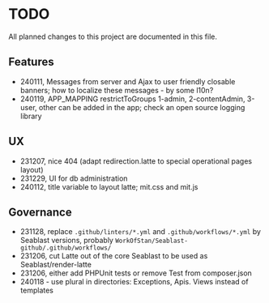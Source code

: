 # TODO
All planned changes to this project are documented in this file.

## Features
- 240111, Messages from server and Ajax to user friendly closable banners; how to localize these messages - by some l10n?
- 240119, APP_MAPPING restrictToGroups 1-admin, 2-contentAdmin, 3-user, other can be added in the app; check an open source logging library

## UX
- 231207, nice 404 (adapt redirection.latte to special operational pages layout)
- 231229, UI for db administration
- 240112, title variable to layout latte; mit.css and mit.js

## Governance
- 231128, replace `.github/linters/*.yml` and `.github/workflows/*.yml` by Seablast versions, probably `WorkOfStan/Seablast-github/.github/workflows/`
- 231206, cut Latte out of the core Seablast to be used as Seablast/render-latte
- 231206, either add PHPUnit tests or remove Test from composer.json
- 240118 - use plural in directories: Exceptions, Apis. Views instead of templates
